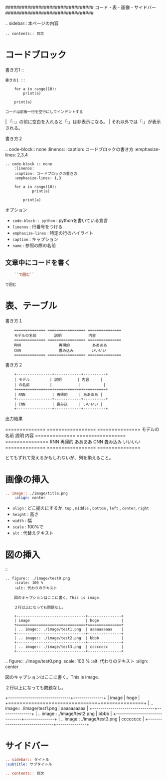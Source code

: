 ################################
コード・表・画像・サイドバー
################################

.. sidebar:: 本ページの内容

    .. contents:: 目次

コードブロック 
==============

書き方1 ::

    書き方1 ::

        for a in range(10):
            print(a)

        print(a)

    コードは前後一行を空行にしてインデントする

| 「::」の前に空白を入れると「:」は非表示になる。
| それ以外では「:」が表示される。

書き方２

.. code-block:: none
    :linenos:
    :caption: コードブロックの書き方
    :emphasize-lines: 2,3,4

    .. code-block :: none
        :linenos:
        :caption: コードブロックの書き方
        :emphasize-lines: 1,3

        for a in range(10):
                print(a)

            print(a)

オプション

* ``code-block:: python`` : pythonを書いている宣言
* ``linenos`` : 行番号をつける
* ``emphasize-lines`` : 特定の行のハイライト
* ``caption`` : キャプション
* ``name`` : 参照の際の名前

文章中にコードを書く
----------------------
```rest
    ``で囲む``
```

`で囲む`

表、テーブル
============

書き方１  
```
    ============== ================= ===============
    モデルの名前        説明            内容
    ============== ================= ===============
    RNN                 再帰的          ああああ
    CNN                 畳み込み        いいいい
    ============== ================= ===============
```

書き方２  
```
    +----------------+------------+----------+
    | モデル         | 説明       | 内容     |
    | の名前         |            |          |
    +================+============+==========+
    | RNN            | 再帰的     | ああああ | 
    +----------------+------------+----------+
    | CNN            | 畳み込     | いいいい |
    +----------------+------------+----------+
```

出力結果

============== ================= ===============
モデルの名前        説明            内容
============== ================= ===============
RNN                 再帰的          ああああ
CNN                 畳み込み        いいいい
============== ================= ===============

とてもずれて見えるかもしれないが、列を揃えること。


画像の挿入
==========
```rest
.. image:: ./image/title.png
    :align: center
```

* ``align`` : どこ揃えにするか.
    ``top`` , ``middle`` , ``bottom`` , ``left`` , ``center``, ``right``
* ``height`` : 高さ
* ``width`` : 幅
* ``scale`` : 100%で
* ``alt`` : 代替えテキスト


図の挿入
========
::

    .. figure:: ./image/test0.png
        :scale: 100 %
        :alt: 代わりのテキスト

        図のキャプションはここに書く。This is image.

        ２行以上になっても問題なし。

        +-------------------------------+---------------+
        | image                         | hoge          |
        +===============================+===============+
        | .. image:: ./image/test1.png  | aaaaaaaaaa    |
        +-------------------------------+---------------+
        | .. image:: ./image/test2.png  | bbbb          |
        +-------------------------------+---------------+
        | .. image:: ./image/test3.png  | cccccccc      |
        +-------------------------------+---------------+


.. figure:: ./image/test0.png
   :scale: 100 %
   :alt: 代わりのテキスト
   :align: center

   図のキャプションはここに書く。This is image.

   ２行以上になっても問題なし。

   +-------------------------------+---------------+
   | image                         | hoge          |
   +===============================+===============+
   | .. image:: ./image/test1.png  | aaaaaaaaaa    |
   +-------------------------------+---------------+
   | .. image:: ./image/test2.png  | bbbb          |
   +-------------------------------+---------------+
   | .. image:: ./image/test3.png  | cccccccc      |
   +-------------------------------+---------------+


サイドバー
============

```rest
.. sidebar:: タイトル
:subtitle: サブタイトル

.. contents:: 目次
```